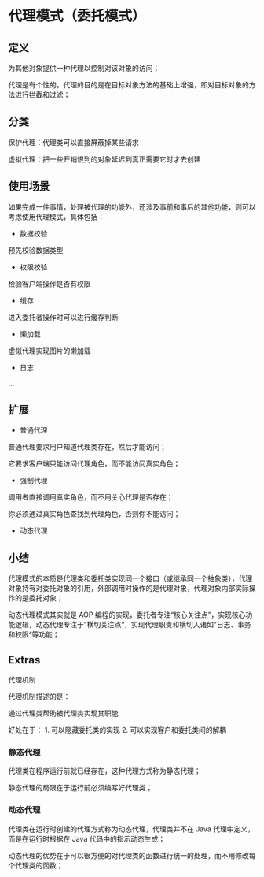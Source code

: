 # 代理模式（委托模式）

## 定义

为其他对象提供一种代理以控制对该对象的访问；

代理是有个性的，代理的目的是在目标对象方法的基础上增强，即对目标对象的方法进行拦截和过滤；

## 分类

保护代理：代理类可以直接屏蔽掉某些请求

虚拟代理：把一些开销恨到的对象延迟到真正需要它时才去创建



## 使用场景

如果完成一件事情，处理被代理的功能外，还涉及事前和事后的其他功能，则可以考虑使用代理模式，具体包括：

- 数据校验

预先校验数据类型

- 权限校验

检验客户端操作是否有权限

- 缓存

进入委托者操作时可以进行缓存判断

- 懒加载

虚拟代理实现图片的懒加载

- 日志

...

## 扩展

- 普通代理

普通代理要求用户知道代理类存在，然后才能访问；

它要求客户端只能访问代理角色，而不能访问真实角色；

- 强制代理

调用者直接调用真实角色，而不用关心代理是否存在；

你必须通过真实角色查找到代理角色，否则你不能访问；

- 动态代理

## 小结

代理模式的本质是代理类和委托类实现同一个接口（或继承同一个抽象类），代理对象持有对委托对象的引用，外部调用时操作的是代理对象，代理对象内部实际操作的是委托对象；

动态代理模式其实就是 AOP 编程的实现，委托者专注“核心关注点”，实现核心功能逻辑，动态代理专注于”横切关注点“，实现代理职责和横切入诸如”日志、事务和权限“等功能；

## Extras

代理机制

代理机制描述的是：

通过代理类帮助被代理类实现其职能

好处在于：
    1. 可以隐藏委托类的实现
    2. 可以实现客户和委托类间的解耦

### 静态代理

代理类在程序运行前就已经存在，这种代理方式称为静态代理；

静态代理的局限在于运行前必须编写好代理类；

### 动态代理

代理类在运行时创建的代理方式称为动态代理，代理类并不在 Java 代理中定义，而是在运行时根据在 Java 代码中的指示动态生成；

动态代理的优势在于可以很方便的对代理类的函数进行统一的处理，而不用修改每个代理类的函数；

